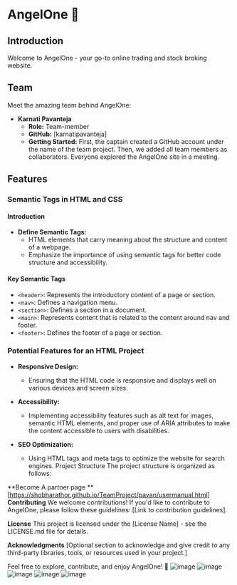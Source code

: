 # AngelOne 🚀

## Introduction

Welcome to AngelOne - your go-to online trading and stock broking website.

## Team

Meet the amazing team behind AngelOne:

- **Karnati Pavanteja**
  - **Role:** Team-member
  - **GitHub:** [karnatipavanteja]
  - **Getting Started:** First, the captain created a GitHub account under the name of the team project. Then, we added all team members as collaborators. Everyone explored the AngelOne site in a meeting.

## Features

### Semantic Tags in HTML and CSS

#### Introduction

- **Define Semantic Tags:**
  - HTML elements that carry meaning about the structure and content of a webpage.
  - Emphasize the importance of using semantic tags for better code structure and accessibility.

#### Key Semantic Tags

- `<header>`: Represents the introductory content of a page or section.
- `<nav>`: Defines a navigation menu.
- `<section>`: Defines a section in a document.
- `<main>`: Represents content that is related to the content around nav and footer.
- `<footer>`: Defines the footer of a page or section.

### Potential Features for an HTML Project

- **Responsive Design:**
  - Ensuring that the HTML code is responsive and displays well on various devices and screen sizes.

- **Accessibility:**
  - Implementing accessibility features such as alt text for images, semantic HTML elements, and proper use of ARIA attributes to make the content accessible to users with disabilities.

- **SEO Optimization:**
  - Using HTML tags and meta tags to optimize the website for search engines.
Project Structure
The project structure is organized as follows:

**Become A partner page **
[https://shobharathor.github.io/TeamProject/pavan/usermanual.html]
**Contributing**
We welcome contributions! If you'd like to contribute to AngelOne, please follow these guidelines: [Link to contribution guidelines].

**License**
This project is licensed under the [License Name] - see the LICENSE.md file for details.

**Acknowledgments**
[Optional section to acknowledge and give credit to any third-party libraries, tools, or resources used in your project.]




Feel free to explore, contribute, and enjoy AngelOne! 🌟
![image](https://github.com/shobharathor/TeamProject/assets/127507966/f7feb661-3260-45a2-be41-58fa7acbb7c6)
![image](https://github.com/shobharathor/TeamProject/assets/127507966/c639d115-2d00-452a-ad02-3bcc74f64db4)
![image](https://github.com/shobharathor/TeamProject/assets/127507966/965369d1-7f4b-42cd-9b1a-43d14d72318d)
![image](https://github.com/shobharathor/TeamProject/assets/127507966/b4fc152a-9e3d-47d9-b9c1-1aeec6e505e2)
![image](https://github.com/shobharathor/TeamProject/assets/127507966/3baf11d8-fb6b-4d84-a852-b95543bea502)





